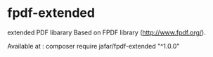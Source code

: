 # fpdf-extended
extended PDF libarary Based on FPDF library (http://www.fpdf.org/).

Available at : composer require jafar/fpdf-extended "^1.0.0"
